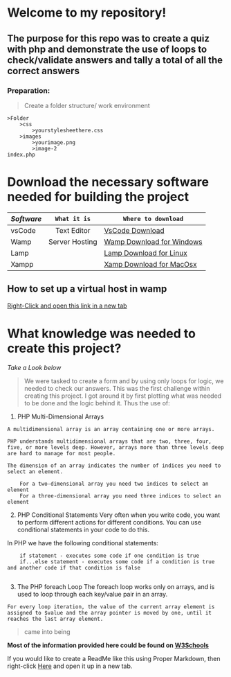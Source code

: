 # Welcome to my repository!

## The purpose for this repo was to create a quiz with php and demonstrate the use of loops to check/validate answers and tally a total of all the correct answers

### Preparation:

>Create a folder structure/ work environment

```
>Folder
    >css
        >yourstylesheethere.css
    >images
        >yourimage.png
        >image-2
index.php
```
# Download the necessary software needed for building the project

|*Software*| `What it is` | `Where to download`|
|--------|:----------:|------------------|
|vsCode  |Text Editor |<a href="https://code.visualstudio.com/download">VsCode Download</a>|
|Wamp    |Server Hosting|<a href="www.wampserver.com/en/">Wamp Download for Windows</a>|
|Lamp    |        |<a href="https://bitnami.com/stack/lamp/installer">Lamp Download for Linux</a>|
|Xampp   |        |<a href="https://www.apachefriends.org/download.html">Xamp Download for MacOsx</a>|


## How to set up a virtual host in wamp

<a href="https://gist.github.com/bramus/4f79972b1927ffb9b1f8">Right-Click and open this link in a new tab</a>

# What knowledge was needed to create this project?

*Take a Look below*

> We were tasked to create a form and by using only loops for logic, we needed to check our answers. This was the first challenge within creating this project. I got around it by first plotting what was needed to be done and the logic behind it. Thus the use of:


1. PHP Multi-Dimensional Arrays

```
A multidimensional array is an array containing one or more arrays.

PHP understands multidimensional arrays that are two, three, four, five, or more levels deep. However, arrays more than three levels deep are hard to manage for most people.

The dimension of an array indicates the number of indices you need to select an element.

    For a two-dimensional array you need two indices to select an element
    For a three-dimensional array you need three indices to select an element

```

2. PHP Conditional Statements
Very often when you write code, you want to perform different actions for different conditions. You can use conditional statements in your code to do this.

In PHP we have the following conditional statements:

```
    if statement - executes some code if one condition is true
    if...else statement - executes some code if a condition is true and another code if that condition is false
    
```
3. The PHP foreach Loop
The foreach loop works only on arrays, and is used to loop through each key/value pair in an array.

```
For every loop iteration, the value of the current array element is assigned to $value and the array pointer is moved by one, until it reaches the last array element.

```


> came into being



__Most of the information provided here could be found on <a href="https://www.w3schools.com/php/" target="_blank">W3Schools</a>__

If you would like to create a ReadMe like this using Proper Markdown, then right-click <a href="https://github.com/adam-p/markdown-here/wiki/Markdown-Cheatsheet">Here</a> and open it up in a new tab.